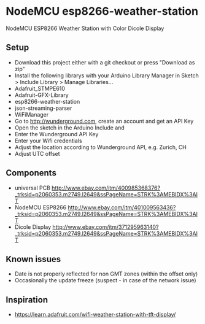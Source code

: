 # NodeMCU esp8266-weather-station

NodeMCU ESP8266 Weather Station with Color Dicole Display

## Setup

* Download this project either with a git checkout or press "Download as zip"
* Install the following librarys with your Arduino Library Manager in Sketch > Include Library > Manage Libraries...
 * Adafruit_STMPE610
 * Adafruit-GFX-Library
 * esp8266-weather-station
 * json-streaming-parser
 * WiFiManager
* Go to http://wunderground.com, create an account and get an API Key
* Open the sketch in the Arduino Include and
 * Enter  the Wunderground API Key
 * Enter your Wifi credentials
 * Adjust the location according to Wunderground API, e.g. Zurich, CH
 * Adjust UTC offset
 
## Components
* universal PCB http://www.ebay.com/itm/400985368376?_trksid=p2060353.m2749.l2649&ssPageName=STRK%3AMEBIDX%3AIT
* NodeMCU ESP8266 http://www.ebay.com/itm/401009563436?_trksid=p2060353.m2749.l2649&ssPageName=STRK%3AMEBIDX%3AIT
* Dicole Display http://www.ebay.com/itm/371295963140?_trksid=p2060353.m2749.l2649&ssPageName=STRK%3AMEBIDX%3AIT

## Known issues
* Date is not properly reflected for non GMT zones (within the offset only)
* Occasionally the update freeze (suspect - in case of the network issue)

## Inspiration
* https://learn.adafruit.com/wifi-weather-station-with-tft-display/
